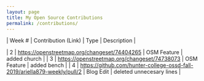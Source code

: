 ```yaml
---
layout: page
title: My Open Source Contributions
permalink: /contributions/
---
```


<!--
Type of the contribution should be "Wikipedia edit", "OpenStreet Map feature", "Project Documentation", "Project Code", "Blog Edit", etc.

The description should include a brief summary of what you did.

Replace the first row below with your contribution.

-->





| Week # | Contribution (Link)                                                          | Type        |    Description           |

| 2      | https://openstreetmap.org/changeset/74404265                                 | OSM Feature | added church             |
| 3      | https://openstreetmap.org/changeset/74738073                                 | OSM Feature | added bench              |
| 4      | https://github.com/hunter-college-ossd-fall-2019/ariella879-weekly/pull/2    | Blog Edit   | deleted unnecesary lines |
